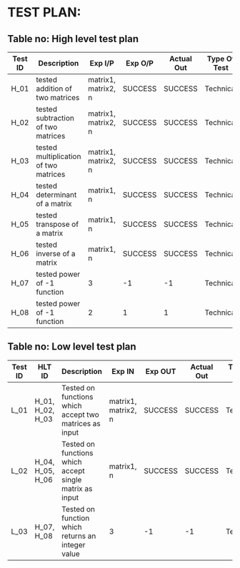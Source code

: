 # TEST PLAN:

## Table no: High level test plan

| **Test ID** | **Description**                                              | **Exp I/P** | **Exp O/P** | **Actual Out** |**Type Of Test**  |    
|-------------|--------------------------------------------------------------|------------|-------------|----------------|------------------|
|  H_01       |tested addition of two matrices|  matrix1, matrix2, n| SUCCESS|SUCCESS|Technical |
|  H_02       |tested subtraction of two matrices|  matrix1, matrix2, n|SUCCESS|SUCCESS|Technical   |
|  H_03       |tested multiplication of two matrices|  matrix1, matrix2, n|SUCCESS|SUCCESS|Technical |
|  H_04       |tested determinant of a matrix|  matrix1, n|SUCCESS|SUCCESS|Technical |
|  H_05       |tested transpose of a matrix|  matrix1, n|SUCCESS|SUCCESS|Technical |
|  H_06       |tested inverse of a matrix|  matrix1, n|SUCCESS|SUCCESS|Technical |
|  H_07       |tested power of -1 function| 3|-1|-1|Technical |
|  H_08       |tested power of -1 function| 2|1|1|Technical |


## Table no: Low level test plan

| **Test ID** | **HLT ID** |**Description**                                              | **Exp IN** | **Exp OUT** | **Actual Out** |**Type Of Test**  |    
|-------------|------------|--------------------------------------------------------------|------------|-------------|----------------|------------------|
|  L_01       | H_01, H_02, H_03|Tested on functions which accept two matrices as input|  matrix1, matrix2, n |SUCCESS|SUCCESS |Technical |
|  L_02       | H_04, H_05, H_06|Tested on functions which accept single matrix as input|  matrix1, n |SUCCESS|SUCCESS |Technical |
|  L_03       | H_07, H_08 |Tested on function which returns an integer value|  3  |-1|-1|Technical |

